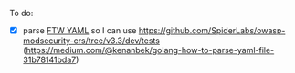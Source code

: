To do:

* [x] parse [FTW YAML](https://github.com/CRS-support/ftw/blob/master/docs/YAMLFormat.md) so I can use https://github.com/SpiderLabs/owasp-modsecurity-crs/tree/v3.3/dev/tests (https://medium.com/@kenanbek/golang-how-to-parse-yaml-file-31b78141bda7)
